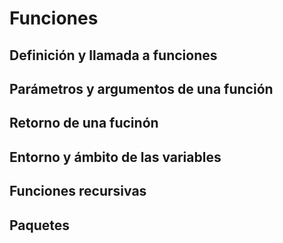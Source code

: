 # Funciones

## Definición y llamada a funciones


## Parámetros y argumentos de una función


## Retorno de una fucinón


## Entorno y ámbito de las variables


## Funciones recursivas


## Paquetes


